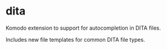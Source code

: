 dita
====

Komodo extension to support for autocompletion in DITA files.

Includes new file templates for common DITA file types.
